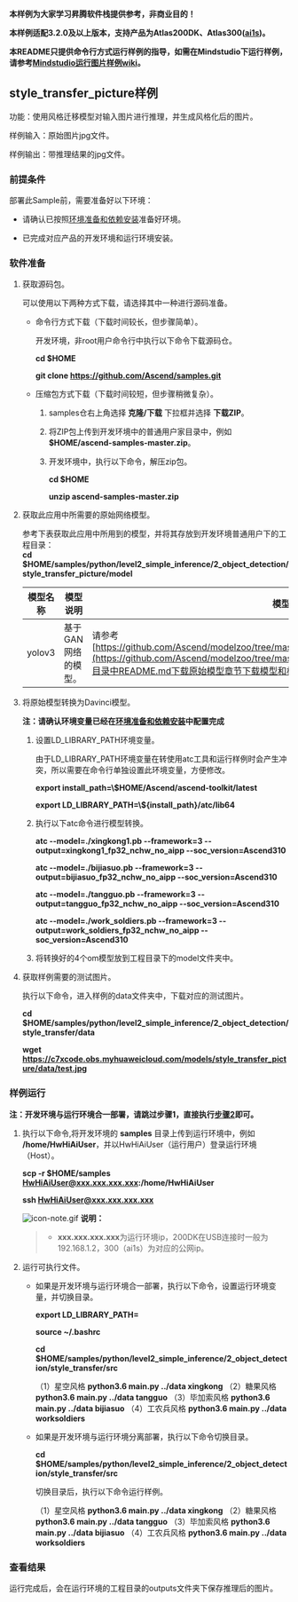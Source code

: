 **本样例为大家学习昇腾软件栈提供参考，非商业目的！**

**本样例适配3.2.0及以上版本，支持产品为Atlas200DK、Atlas300([ai1s](https://support.huaweicloud.com/productdesc-ecs/ecs_01_0047.html#ecs_01_0047__section78423209366))。**

**本README只提供命令行方式运行样例的指导，如需在Mindstudio下运行样例，请参考[Mindstudio运行图片样例wiki](https://github.com/Ascend/samples/wikis/Mindstudio%E8%BF%90%E8%A1%8C%E5%9B%BE%E7%89%87%E6%A0%B7%E4%BE%8B?sort_id=3164874)。**

## style_transfer_picture样例


功能：使用风格迁移模型对输入图片进行推理，并生成风格化后的图片。

样例输入：原始图片jpg文件。

样例输出：带推理结果的jpg文件。

### 前提条件

部署此Sample前，需要准备好以下环境：

- 请确认已按照[环境准备和依赖安装](../../../environment)准备好环境。

- 已完成对应产品的开发环境和运行环境安装。

### 软件准备

1. 获取源码包。

   可以使用以下两种方式下载，请选择其中一种进行源码准备。

    - 命令行方式下载（下载时间较长，但步骤简单）。

        开发环境，非root用户命令行中执行以下命令下载源码仓。

       **cd $HOME**

       **git clone https://github.com/Ascend/samples.git**

    - 压缩包方式下载（下载时间较短，但步骤稍微复杂）。

        1. samples仓右上角选择 **克隆/下载** 下拉框并选择 **下载ZIP**。

        2. 将ZIP包上传到开发环境中的普通用户家目录中，例如 **$HOME/ascend-samples-master.zip**。

        3. 开发环境中，执行以下命令，解压zip包。

            **cd $HOME**

            **unzip ascend-samples-master.zip**

2. 获取此应用中所需要的原始网络模型。

    参考下表获取此应用中所用到的模型，并将其存放到开发环境普通用户下的工程目录：   
 **cd $HOME/samples/python/level2_simple_inference/2_object_detection/style_transfer_picture/model** 
    
    |  **模型名称**  |  **模型说明**  |  **模型下载路径**  |
    |---|---|---|
    |  yolov3| 基于GAN网络的模型。  |  请参考[https://github.com/Ascend/modelzoo/tree/master/contrib/TensorFlow/Research/cv/style_transfer](https://github.com/Ascend/modelzoo/tree/master/contrib/TensorFlow/Research/cv/style_transfer)目录中README.md下载原始模型章节下载模型和权重文件。 |

3. 将原始模型转换为Davinci模型。
    
    **注：请确认环境变量已经在[环境准备和依赖安装](../../../environment)中配置完成**

    1. 设置LD_LIBRARY_PATH环境变量。

        由于LD_LIBRARY_PATH环境变量在转使用atc工具和运行样例时会产生冲突，所以需要在命令行单独设置此环境变量，方便修改。

        **export install_path=\\$HOME/Ascend/ascend-toolkit/latest**

        **export LD_LIBRARY_PATH=\\${install_path}/atc/lib64**  

    2. 执行以下atc命令进行模型转换。

        **atc --model=./xingkong1.pb --framework=3 --output=xingkong1_fp32_nchw_no_aipp --soc_version=Ascend310**

        **atc --model=./bijiasuo.pb --framework=3 --output=bijiasuo_fp32_nchw_no_aipp --soc_version=Ascend310**

        **atc --model=./tangguo.pb --framework=3 --output=tangguo_fp32_nchw_no_aipp --soc_version=Ascend310**

        **atc --model=./work_soldiers.pb --framework=3 --output=work_soldiers_fp32_nchw_no_aipp --soc_version=Ascend310**

    3. 将转换好的4个om模型放到工程目录下的model文件夹中。

4. 获取样例需要的测试图片。

    执行以下命令，进入样例的data文件夹中，下载对应的测试图片。

    **cd $HOME/samples/python/level2_simple_inference/2_object_detection/style_transfer/data**

    **wget https://c7xcode.obs.myhuaweicloud.com/models/style_transfer_picture/data/test.jpg**


### 样例运行

**注：开发环境与运行环境合一部署，请跳过步骤1，直接执行[步骤2](#step_2)即可。**   

1. 执行以下命令,将开发环境的 **samples** 目录上传到运行环境中，例如 **/home/HwHiAiUser**，并以HwHiAiUser（运行用户）登录运行环境（Host）。

    **scp -r $HOME/samples HwHiAiUser@xxx.xxx.xxx.xxx:/home/HwHiAiUser**

    **ssh HwHiAiUser@xxx.xxx.xxx.xxx**    

    ![](https://images.gitee.com/uploads/images/2020/1106/160652_6146f6a4_5395865.gif "icon-note.gif") **说明：**  
    > - **xxx.xxx.xxx.xxx**为运行环境ip，200DK在USB连接时一般为192.168.1.2，300（ai1s）为对应的公网ip。

2. <a name="step_2"></a>运行可执行文件。

    - 如果是开发环境与运行环境合一部署，执行以下命令，设置运行环境变量，并切换目录。

      **export LD_LIBRARY_PATH=**

      **source ~/.bashrc**
        
      **cd $HOME/samples/python/level2_simple_inference/2_object_detection/style_transfer/src**    

      （1）星空风格
      **python3.6 main.py ../data xingkong**
      （2）糖果风格
      **python3.6 main.py ../data tangguo**
      （3）毕加索风格
      **python3.6 main.py ../data bijiasuo**
      （4）工农兵风格
      **python3.6 main.py ../data worksoldiers**

    - 如果是开发环境与运行环境分离部署，执行以下命令切换目录。
    
      **cd $HOME/samples/python/level2_simple_inference/2_object_detection/style_transfer/src**    

      切换目录后，执行以下命令运行样例。

      （1）星空风格
      **python3.6 main.py ../data xingkong**
      （2）糖果风格
      **python3.6 main.py ../data tangguo**
      （3）毕加索风格
      **python3.6 main.py ../data bijiasuo**
      （4）工农兵风格
      **python3.6 main.py ../data worksoldiers**

### 查看结果

运行完成后，会在运行环境的工程目录的outputs文件夹下保存推理后的图片。
